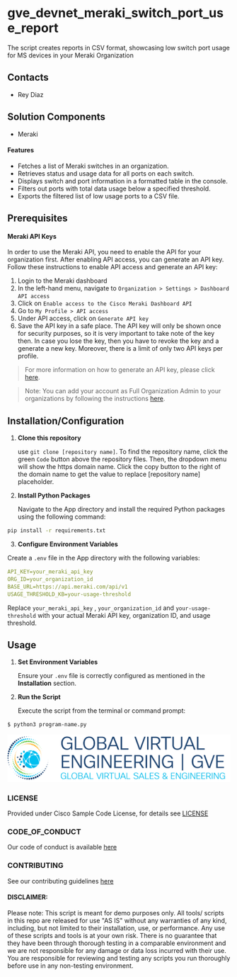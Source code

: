 # gve_devnet_meraki_switch_port_use_report

The script creates reports in CSV format, showcasing low switch port usage for MS devices in your Meraki Organization

## Contacts

* Rey Diaz

## Solution Components

* Meraki

#### Features

- Fetches a list of Meraki switches in an organization.
- Retrieves status and usage data for all ports on each switch.
- Displays switch and port information in a formatted table in the console.
- Filters out ports with total data usage below a specified threshold.
- Exports the filtered list of low usage ports to a CSV file.

## Prerequisites

#### Meraki API Keys

In order to use the Meraki API, you need to enable the API for your organization first. After enabling API access, you can generate an API key. Follow these instructions to enable API access and generate an API key:

1. Login to the Meraki dashboard
2. In the left-hand menu, navigate to `Organization > Settings > Dashboard API access`
3. Click on `Enable access to the Cisco Meraki Dashboard API`
4. Go to `My Profile > API access`
5. Under API access, click on `Generate API key`
6. Save the API key in a safe place. The API key will only be shown once for security purposes, so it is very important to take note of the key then. In case you lose the key, then you have to revoke the key and a generate a new key. Moreover, there is a limit of only two API keys per profile.

> For more information on how to generate an API key, please click [here](https://developer.cisco.com/meraki/api-v1/#!authorization/authorization).

> Note: You can add your account as Full Organization Admin to your organizations by following the instructions [here](https://documentation.meraki.com/General_Administration/Managing_Dashboard_Access/Managing_Dashboard_Administrators_and_Permissions).

## Installation/Configuration

1. **Clone this repository**

   use `git clone [repository name]`. To find the repository name, click the green `Code` button above the repository files. Then, the dropdown menu will show the https domain name. Click the copy button to the right of the domain name to get the value to replace [repository name] placeholder.

2. **Install Python Packages**

   Navigate to the App directory and install the required Python packages using the following command:

```sh {"id":"01HR572BBEWRF5M460ZBWDDZ3Z"}
pip install -r requirements.txt
```

3. **Configure Environment Variables**

Create a `.env` file in the App directory with the following variables:

```yaml {"id":"01HR57GN6P4VMH1HSD63Q3Y8DR"}
API_KEY=your_meraki_api_key
ORG_ID=your_organization_id
BASE_URL=https://api.meraki.com/api/v1
USAGE_THRESHOLD_KB=your-usage-threshold
```

Replace `your_meraki_api_key` , `your_organization_id` and `your-usage-threshold` with your actual Meraki API key, organization ID, and usage threshold.

## Usage

1. **Set Environment Variables**

   Ensure your `.env` file is correctly configured as mentioned in the **Installation** section.

2. **Run the Script**

   Execute the script from the terminal or command prompt:

```sh {"id":"01HR57840776GTBKEHH0AP0QFR"}
$ python3 program-name.py
```

![/IMAGES/0image.png](/IMAGES/0image.png)

### LICENSE

Provided under Cisco Sample Code License, for details see [LICENSE](LICENSE.md)

### CODE_OF_CONDUCT

Our code of conduct is available [here](CODE_OF_CONDUCT.md)

### CONTRIBUTING

See our contributing guidelines [here](CONTRIBUTING.md)

#### DISCLAIMER:

Please note: This script is meant for demo purposes only. All tools/ scripts in this repo are released for use "AS IS" without any warranties of any kind, including, but not limited to their installation, use, or performance. Any use of these scripts and tools is at your own risk. There is no guarantee that they have been through thorough testing in a comparable environment and we are not responsible for any damage or data loss incurred with their use.
You are responsible for reviewing and testing any scripts you run thoroughly before use in any non-testing environment.
